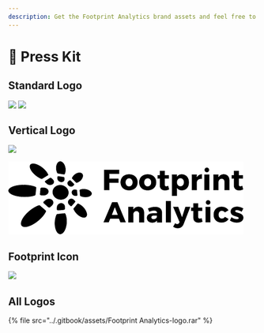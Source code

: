 ```yaml
---
description: Get the Footprint Analytics brand assets and feel free to use it.
---
```


# 🐾 Press Kit

## Standard Logo

![](<../.gitbook/assets/logo3 (1).png>) ![](<../.gitbook/assets/logo-墨稿 (1) (1) (2) (1) (2).png>)

## Vertical Logo

![](<../.gitbook/assets/图层 2.png>)

![](<../.gitbook/assets/Footprint logo (1) (1) (1) (1) (1) (1).png>)

## Footprint Icon

![](../.gitbook/assets/180.png)

## All Logos

{% file src="../.gitbook/assets/Footprint Analytics-logo.rar" %}
